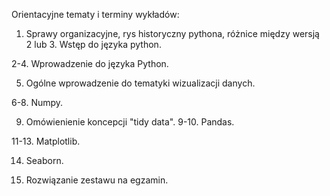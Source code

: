 Orientacyjne tematy i terminy wykładów:
 
1. Sprawy organizacyjne, rys historyczny pythona, różnice między wersją 2 lub 3. Wstęp do języka python.

2-4. Wprowadzenie do języka Python.

5. Ogólne wprowadzenie do tematyki wizualizacji danych.

6-8. Numpy.

9. Omówienienie koncepcji "tidy data". 
9-10. Pandas.

11-13. Matplotlib.

14. Seaborn.

15. Rozwiązanie zestawu na egzamin.
